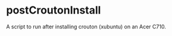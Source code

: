 postCroutonInstall
==================

A script to run after installing crouton (xubuntu) on an Acer C710.
